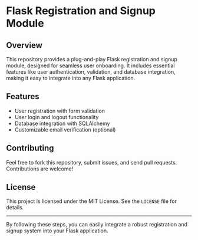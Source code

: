 
# Flask Registration and Signup Module

## Overview

This repository provides a plug-and-play Flask registration and signup module, designed for seamless user onboarding. It includes essential features like user authentication, validation, and database integration, making it easy to integrate into any Flask application.

## Features

- User registration with form validation
- User login and logout functionality
- Database integration with SQLAlchemy
- Customizable email verification (optional)

## Contributing

Feel free to fork this repository, submit issues, and send pull requests. Contributions are welcome!

## License

This project is licensed under the MIT License. See the `LICENSE` file for details.

---

By following these steps, you can easily integrate a robust registration and signup system into your Flask application.
```
